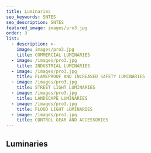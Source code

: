 ```yaml
---
title: Luminaries
seo_keywords: SNTES
seo_description: SNTES
featured_image: images/pro3.jpg
order: 3
list:
  - description: >-
    image: images/pro3.jpg
    title: COMMERCIAL LUMINARIES
  - image: /images/pro3.jpg
    title: INDUSTRIAL LUMINARIES
  - image: /images/pro3.jpg
    title: FLAMEPROOF AND INCREASED SAFETY LUMINARIES
  - image: /images/pro3.jpg
    title: STREET LIGHT LUMINARIES
  - image: /images/pro3.jpg
    title: LANDSCAPE LUMINARIES
  - image: /images/pro3.jpg
    title: FLOOD LIGHT LUMINARIES
  - image: /images/pro3.jpg
    title: CONTROL GEAR AND ACCESSORIES
---
```


## Luminaries

